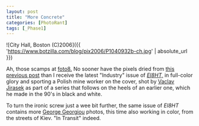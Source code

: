 ```yaml
---
layout: post
title: "More Concrete"
categories: [PhotoRant]
tags: [_Phase1]
---
```



![City Hall, Boston (C)2006]({{ 'https://www.botzilla.com/blog/pix2006/P1040932b-ch.jpg' | absolute_url }})


Ah, those scamps at <a href="http://www.foto8.com/">foto8.</a> No sooner have the pixels dried from <a href="/blog/archives/000503.html">this previous post</a> than I receive the latest "Industry" issue of <a href="http://www.foto8.com/ei8ht/index.html"><i>EI8HT,</i></a> in full-color glory and sporting a Polish mine worker on the cover, shot by <a href="http://www.vjirasek.com/">Vaclav Jirasek</a> as part of a series that follows on the heels of an earlier one, which he made in the 90's in black and white.

To turn the ironic screw just a wee bit further, the same issue of <i>EI8HT</i> contains more <a href="http://www.georgegeorgiou.net/">George Georgiou</a> photos, this time also working in color, from the streets of Kiev. "In Transit" indeed.

